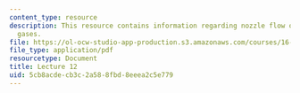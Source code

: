 ```yaml
---
content_type: resource
description: This resource contains information regarding nozzle flow of reacting
  gases.
file: https://ol-ocw-studio-app-production.s3.amazonaws.com/courses/16-50-introduction-to-propulsion-systems-spring-2012/5cb8acdecb3c2a588fbd8eeea2c5e779_MIT16_50S12_lec12.pdf
file_type: application/pdf
resourcetype: Document
title: Lecture 12
uid: 5cb8acde-cb3c-2a58-8fbd-8eeea2c5e779
---
```

